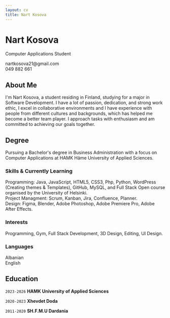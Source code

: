 ```yaml
---
layout: cv
title: Nart Kosova
---
```

# Nart Kosova
Computer Applications Student

<div id="webaddress">
<a>nartkosova21@gmail.com</a> <br>
<a>049 882 661</a>
</div>

## About Me

I'm Nart Kosova, a student residing in Finland, studying for a major in Software Development. I have a lot of passion, dedication, and strong work ethic, I excel in collaborative environments and I have experience with people from different cultures and backgrounds, which has helped me become a better team player. I approach tasks with enthusiasm and am committed to achieving our goals together.

## Degree

Pursuing a Bachelor's degree in Business Administration with a focus on Computer Applications at HAMK Häme University of Applied Sciences.

### Skills & Currently Learning

Programming: Java, JavaScript, HTML5, CSS3, Php, Python, WordPress (Creating themes & Templates), GitHub, MySQL, and Full Stack Open course organised by the University of Helsinki. <br>Project Managment: Scrum, Kanban, Jira, Confluence, Planner.  <br>Design: Figma, Blender, Adobe Photoshop, Adobe Premiere Pro, Adobe After Effects.

### Interests

Programming, Gym, Full Stack Development, 3D Design, Editing, UI Design.

### Languages

Albanian <br> English

## Education

`2023-2026`
__HAMK University of Applied Sciences__

`2020-2023`
__Xhevdet Doda__

`2011-2020`
__SH.F.M.U Dardania__



<!-- ### Footer

Last updated: May 2013 -->



